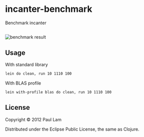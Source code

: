 # incanter-benchmark

Benchmark incanter

##

![benchmark result](http://www.quantisan.com/static/images/2012/incanter_benchmark_blas.png)

## Usage

With standard library

```bash
lein do clean, run 10 1110 100
```

With BLAS profile

```bash
lein with-profile blas do clean, run 10 1110 100
```

## License

Copyright © 2012 Paul Lam

Distributed under the Eclipse Public License, the same as Clojure.
